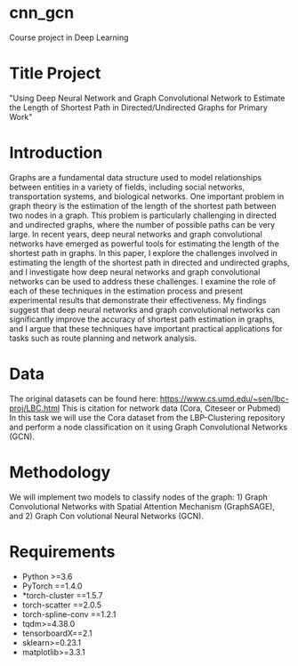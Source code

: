 # cnn_gcn
Course project in Deep Learning

# Title Project
"Using Deep Neural Network and Graph Convolutional Network to Estimate the Length of Shortest Path in Directed/Undirected Graphs for Primary Work"

# Introduction
Graphs are a fundamental data structure used to model relationships between entities in a variety of fields, including social networks, transportation systems, and biological networks. One important problem in graph theory is the estimation of the length of the shortest path between two nodes in a graph. This problem is particularly challenging in directed and undirected graphs, where the number of possible paths can be very large. In recent years, deep neural networks and graph convolutional networks have emerged as powerful tools for estimating the length of the shortest path in graphs. In this paper, I explore the challenges involved in estimating the length of the shortest path in directed and undirected graphs, and I investigate how deep neural networks and graph convolutional networks can be used to address these challenges. I examine the role of each of these techniques in the estimation process and present experimental results that demonstrate their effectiveness. My findings suggest that deep neural networks and graph convolutional networks can significantly improve the accuracy of shortest path estimation in graphs, and I argue that these techniques have important practical applications for tasks such as route planning and network analysis.

# Data
The original datasets can be found here: https://www.cs.umd.edu/~sen/lbc-proj/LBC.html
This is citation for network data (Cora, Citeseer or Pubmed)
In this task we will use the Cora dataset from the LBP-Clustering
repository and perform a node classification on it using Graph Convolutional Networks (GCN).

# Methodology
We will implement two models to classify nodes of the graph: 1) Graph Convolutional
Networks with Spatial Attention Mechanism (GraphSAGE), and 2) Graph Con
volutional Neural Networks (GCN). 

# Requirements
* Python >=3.6
* PyTorch ==1.4.0
* *torch-cluster ==1.5.7
* torch-scatter ==2.0.5
* torch-spline-conv ==1.2.1
* tqdm>=4.38.0
* tensorboardX==2.1
* sklearn>=0.23.1
* matplotlib>=3.3.1
